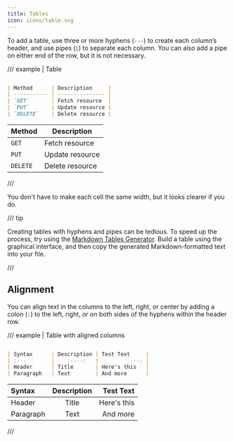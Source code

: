```yaml
---
title: Tables
icon: icons/table.svg
---
```


To add a table, use three or more hyphens (`---`) to create each column’s header, and use pipes (`|`) to separate each column. You can also add a pipe on either end of the row, but it is not necessary.

/// example | Table

```md

| Method      | Description     |
| ----------- | --------------- |
| `GET`       | Fetch resource  |
| `PUT`       | Update resource |
| `DELETE`    | Delete resource |

```

| Method      | Description     |
| ----------- | --------------- |
| `GET`       | Fetch resource  |
| `PUT`       | Update resource |
| `DELETE`    | Delete resource |

///

You don't have to make each cell the same width, but it looks clearer if you do.

/// tip

Creating tables with hyphens and pipes can be tedious. To speed up the process, try using the [Markdown Tables Generator](https://www.tablesgenerator.com/markdown_tables). Build a table using the graphical interface, and then copy the generated Markdown-formatted text into your file.

///


## Alignment

You can align text in the columns to the left, right, or center by adding a colon (`:`) to the left, right, or on both sides of the hyphens within the header row.

/// example | Table with aligned columns

```md

| Syntax      | Description | Test Text     |
| :---        |    :----:   |          ---: |
| Header      | Title       | Here's this   |
| Paragraph   | Text        | And more      |

```

| Syntax      | Description | Test Text     |
| :---        |    :----:   |          ---: |
| Header      | Title       | Here's this   |
| Paragraph   | Text        | And more      |

///
